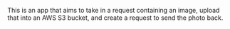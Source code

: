 This is an app that aims to take in a request containing an image, upload that into an AWS S3 bucket, and create a request to send the photo back.
